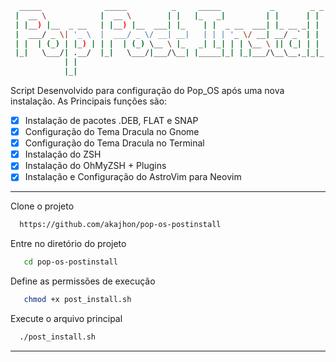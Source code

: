 ```bash
  _____              _____          _     _____           _        _ _ 
 |  __ \            |  __ \        | |   |_   _|         | |      | | |
 | |__) |__  _ __   | |__) |__  ___| |_    | |  _ __  ___| |_ __ _| | |
 |  ___/ _ \| '_ \  |  ___/ _ \/ __| __|   | | | '_ \/ __| __/ _` | | |
 | |  | (_) | |_) | | |  | (_) \__ \ |_   _| |_| | | \__ \ || (_| | | |
 |_|   \___/| .__/  |_|   \___/|___/\__| |_____|_| |_|___/\__\__,_|_|_|
            | |                                                        
            |_|                                                                            
```

Script Desenvolvido para configuração do Pop_OS após uma nova instalação. As Principais funções são:

- [x] Instalação de pacotes .DEB, FLAT e SNAP
- [x] Configuração do Tema Dracula no Gnome
- [x] Configuração do Tema Dracula no Terminal
- [x] Instalação do ZSH
- [x] Instalação do OhMyZSH + Plugins
- [x] Instalação e Configuração do AstroVim para Neovim

***

Clone o projeto

```bash
  https://github.com/akajhon/pop-os-postinstall
```

Entre no diretório do projeto

```bash
   cd pop-os-postinstall
```
Define as permissões de execução

```bash
   chmod +x post_install.sh
```

Execute o arquivo principal

```bash
  ./post_install.sh
```
***
